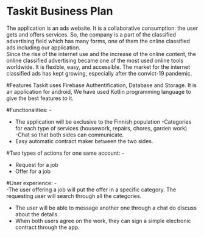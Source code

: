 # Taskit Business Plan
The application is an ads website. It is a collaborative consumption: the user gets and offers services. So, the company is a part of the classified advertising field which has many forms, one of them the online classified ads including our application.  
Since the rise of the internet use and the increase of the online content, the online classified advertising became one of the most used online tools worldwide. It is flexible, easy, and accessible. The market for the internet classified ads has kept growing, especially after the convict-19 pandemic. 

#Features
Taskit uses Firebase Authentification, Database and Storage. It is an application for android, We have used Kotlin programming language to give the best features to it.

#Functionalities: - 

 - The application will be exclusive to the Finnish population 
 -Categories for each type of services (housework, repairs, chores, garden work)  
-Chat so that both sides can communicate.  
- Easy automatic contract maker between the two sides.  

#Two types of actions for one same account: -  

- Request for a job  
- Offer for a job  


#User experience: -  
-The user offering a job will put the offer in a specific category. The requesting user will search through all the categories.  
- The user will be able to message another one through a chat do discuss about the details. 
- When both users agree on the work, they can sign a simple electronic contract through the app.

